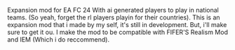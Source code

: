Expansion mod for EA FC 24
With ai generated players to play in national teams. (So yeah, forget the rl players playin for their countries).
This is an expansion mod that i made by my self, it's still in development. But, i'll make sure to get it ou. I make the mod to be compatible with FIFER'S Realism Mod and IEM (Which i do reccommend).
